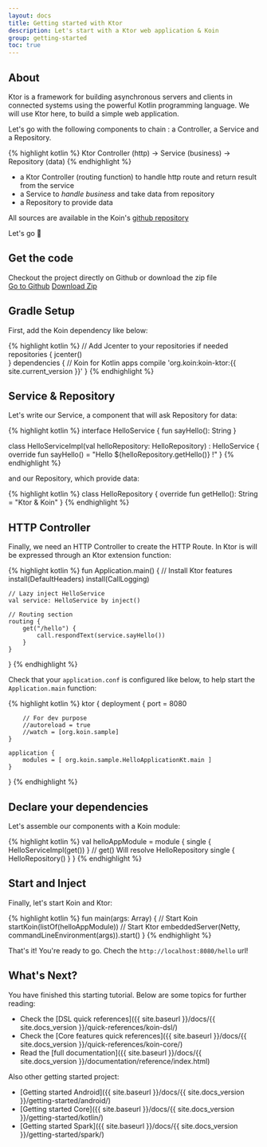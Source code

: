 ```yaml
---
layout: docs
title: Getting started with Ktor
description: Let's start with a Ktor web application & Koin
group: getting-started
toc: true
---
```


## About

Ktor is a framework for building asynchronous servers and clients in connected systems using the powerful Kotlin programming language. We will use Ktor here, to build a simple web application.

Let's go with the following components to chain : a Controller, a Service and a Repository.

{% highlight kotlin %}
Ktor Controller (http) -> Service (business) -> Repository (data)
{% endhighlight %}

- a Ktor Controller (routing function) to handle http route and return result from the service
- a Service to *handle business* and take data from repository
- a Repository to provide data

All sources are available in the Koin's [github repository](https://github.com/Ekito/koin-samples/tree/master/samples/ktor-hellowebapp)

Let's go 🚀

## Get the code

<div class="container">
  <div class="row">
    <div class="col-8">
      Checkout the project directly on Github or download the zip file
    </div>
    <div class="col">
      <a href="https://github.com/InsertKoinIO/getting-started-koin-ktor" class="btn btn-outline-primary mb-3 mb-md-0 mr-md-3">Go to Github</a>
      <a href="https://github.com/InsertKoinIO/getting-started-koin-ktor/archive/master.zip" class="btn btn-outline-info mb-3 mb-md-0 mr-md-3">Download Zip</a>
    </div>
  </div>
</div>

## Gradle Setup

First, add the Koin dependency like below:

{% highlight kotlin %}
// Add Jcenter to your repositories if needed
repositories {
    jcenter()    
}
dependencies {
    // Koin for Kotlin apps
    compile 'org.koin:koin-ktor:{{ site.current_version }}'
}
{% endhighlight %}

## Service & Repository

Let's write our Service, a component that will ask Repository for data:

{% highlight kotlin %}
interface HelloService {
    fun sayHello(): String
}

class HelloServiceImpl(val helloRepository: HelloRepository) : HelloService {
    override fun sayHello() = "Hello ${helloRepository.getHello()} !"
}
{% endhighlight %}

and our Repository, which provide data:

{% highlight kotlin %}
class HelloRepository {
    override fun getHello(): String = "Ktor & Koin"
}
{% endhighlight %}

## HTTP Controller

Finally, we need an HTTP Controller to create the HTTP Route. In Ktor is will be expressed through an Ktor extension function:

{% highlight kotlin %}
fun Application.main() {
    // Install Ktor features
    install(DefaultHeaders)
    install(CallLogging)

    // Lazy inject HelloService
    val service: HelloService by inject()

    // Routing section
    routing {
        get("/hello") {
            call.respondText(service.sayHello())
        }
    }
}
{% endhighlight %}

Check that your `application.conf` is configured like below, to help start the `Application.main` function:

{% highlight kotlin %}
ktor {
    deployment {
        port = 8080

        // For dev purpose
        //autoreload = true
        //watch = [org.koin.sample]
    }

    application {
        modules = [ org.koin.sample.HelloApplicationKt.main ]
    }
}
{% endhighlight %}

## Declare your dependencies

Let's assemble our components with a Koin module:

{% highlight kotlin %}
val helloAppModule = module {
    single<HelloService> { HelloServiceImpl(get()) } // get() Will resolve HelloRepository
    single { HelloRepository() }
}
{% endhighlight %}

## Start and Inject

Finally, let's start Koin and Ktor:

{% highlight kotlin %}
fun main(args: Array<String>) {
    // Start Koin
    startKoin(listOf(helloAppModule))
    // Start Ktor
    embeddedServer(Netty, commandLineEnvironment(args)).start()
}
{% endhighlight %}

That's it! You're ready to go. Chech the `http://localhost:8080/hello` url!

## What's Next?

You have finished this starting tutorial. Below are some topics for further reading:

* Check the [DSL quick references]({{ site.baseurl }}/docs/{{ site.docs_version }}/quick-references/koin-dsl/)
* Check the [Core features quick references]({{ site.baseurl }}/docs/{{ site.docs_version }}/quick-references/koin-core/)
* Read the [full documentation]({{ site.baseurl }}/docs/{{ site.docs_version }}/documentation/reference/index.html)

Also other getting started project:

* [Getting started Android]({{ site.baseurl }}/docs/{{ site.docs_version }}/getting-started/android/)
* [Getting started Core]({{ site.baseurl }}/docs/{{ site.docs_version }}/getting-started/kotlin/)
* [Getting started Spark]({{ site.baseurl }}/docs/{{ site.docs_version }}/getting-started/spark/)

